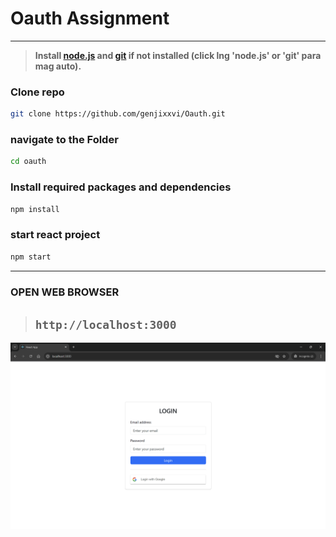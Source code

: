 # Oauth Assignment
---
>**Install [node.js](https://nodejs.org/en) and [git](https://git-scm.com/downloads) if not installed (click lng 'node.js' or 'git' para mag auto).**

### Clone repo
```bash
git clone https://github.com/genjixxvi/Oauth.git
```

### navigate to the Folder
```bash
cd oauth
```

### Install required packages and dependencies
```bash
npm install
```

### start react project
```bash
npm start
```
---
### **OPEN WEB BROWSER**
> ## ```http://localhost:3000```

![loginFormOauth](./src/assets/oauth.png)